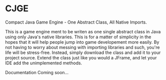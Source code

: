 # CJGE
Compact Java Game Engine - One Abstract Class, All Native Imports.

This is a game engine ment to be writen as one single abstract class in Java using only Java's native libraries. 
This is for a matter of simplicity in the hopes that it will help people jump into game developement more easily.
By not having to worry about messing with importing libraries and such, you're life will be stress-free. Instead,
simply download the class and add it to your project source. Extend the class just like you would a JFrame, and 
let your IDE add the unimplemented methods.

Documentation Coming soon...
